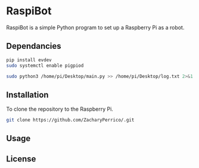 # RaspiBot

RaspiBot is a simple Python program to set up a Raspberry Pi as a robot.

## Dependancies

```bash
pip install evdev
sudo systemctl enable pigpiod

sudo python3 /home/pi/Desktop/main.py >> /home/pi/Desktop/log.txt 2>&1 &


```

## Installation

To clone the repository to the Raspberry Pi.

```bash
git clone https://github.com/ZacharyPerrico/.git
```

## Usage

## License